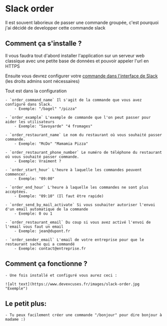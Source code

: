# Slack order

Il est souvent laborieux de passer une commande groupée, c'est pourquoi j'ai décidé de developper cette commande slack

## Comment ça s'installe ?

Il vous faudra tout  d'abord installer l'application sur un serveur web classique avec une petite base de données et pouvoir appeler l'url en HTTPS

Ensuite vous devrez configurer votre [commande dans l'interface de Slack](https://my.slack.com/services/new/slash-commands) (les droits admins sont nécessaires)

Tout est dans la configuration

    - `order_command_name` Il s'agit de la commande que vous avez configuré dans Slack. 
        - Exemple: "/bagel" "/pizza"
        
    - `order_example` L'exemple de commande que l'on peut passer pour aider les utilisateurs 
        - Exemple: "Savoyarde" "4 fromages"
        
    - `order_restaurant_name` Le nom du restaurant où vous souhaité passer commande.
        - Exemple: "McDo" "Mamamia Pizza"
            
    - `order_restaurant_phone_number` Le numéro de téléphone du restaurant où vous souhaité passer commande.
        - Exemple: Vraiment ?
                
    - `order_start_hour` L'heure à laquelle les commandes peuvent commencer.
        - Exemple: "09:00"
            
    - `order_end_hour` L'heure à laquelle les commandes ne sont plus accéptées.
        - Exemple: "09:10" (Il faut être rapide)
            
    - `order_send_by_mail_activate` Si vous souhaiter autoriser l'envoi d'un email automatique de la commande
        - Exemple: 0 ou 1
            
    - `order_restaurant_email` Du coup si vous avez activé l'envoi de l'email vous faut un email
        - Exemple: jean@dupont.fr

    - `order_sender_email` L'email de votre entreprise pour que le restaurant sache qui a commandé
        - Exemple: contact@entreprise.fr

## Comment ça fonctionne ?

    - Une fois installé et configuré vous aurez ceci :

    ![alt text](https://www.devexcuses.fr/images/slack-order.jpg "Exemple")
            
## Le petit plus: 
 
    - Tu peux facilement créer une commande "/bonjour" pour dire bonjour à madame :)